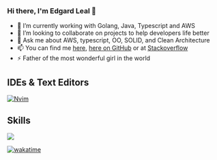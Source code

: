 ### Hi there, I'm Edgard Leal 👋

- 🔭 I’m currently working with Golang, Java, Typescript and AWS
- 👯 I’m looking to collaborate on projects to help developers life better
- 💬 Ask me about AWS, typescript, OO, SOLID, and Clean Architecture
- 📫 You can find me [here](https://profile.codersrank.io/user/edgardleal/), [here on GitHub](https://github.com/edgardleal/) or at [Stackoverflow](https://stackoverflow.com/users/1959181/edgard-leal)
- ⚡ Father of the most wonderful girl in the world

## IDEs & Text Editors

[![Nvim](https://img.shields.io/badge/IDE-Nvim-007f00?style=for-the-badge&logo=vim)](https://neovim.io)

## Skills

![](https://cr-skills-chart-widget.azurewebsites.net/api/api?username=edgardleal&skills=JavaScript,Vue,CSS,Typescript,Go,C,Python,JSON,Shell,Lua,Java,HTML")

[![wakatime](https://wakatime.com/badge/user/5480354f-4a7b-4542-82f7-4dd0b9d5713b.svg)](https://wakatime.com/@5480354f-4a7b-4542-82f7-4dd0b9d5713b)
